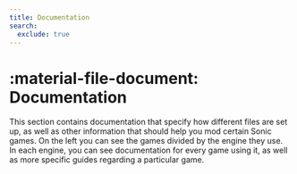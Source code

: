 ```yaml
---
title: Documentation
search:
  exclude: true
---
```

<style>
  .md-content__button {
    display: none;
  }
</style>

# :material-file-document: Documentation

This section contains documentation that specify how different files are set up, as well as other information that should help you mod certain Sonic games. On the left you can see the games divided by the engine they use. In each engine, you can see documentation for every game using it, as well as more specific guides regarding a particular game.